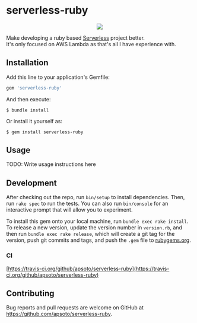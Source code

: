 # serverless-ruby

<p align="center">
    <a href="https://travis-ci.org/apsoto/serverless-ruby.svg?branch=develop" alt="Build Status">
        <img src="https://travis-ci.org/apsoto/serverless-ruby.svg?branch=develop" />
    </a>
</p>

Make developing a ruby based [Serverless](https://www.serverless.com/) project better.  
It's only focused on AWS Lambda as that's all I have experience with.

## Installation

Add this line to your application's Gemfile:

```ruby
gem 'serverless-ruby'
```

And then execute:

    $ bundle install

Or install it yourself as:

    $ gem install serverless-ruby

## Usage

TODO: Write usage instructions here

## Development

After checking out the repo, run `bin/setup` to install dependencies. Then, run `rake spec` to run the tests. You can also run `bin/console` for an interactive prompt that will allow you to experiment.

To install this gem onto your local machine, run `bundle exec rake install`. To release a new version, update the version number in `version.rb`, and then run `bundle exec rake release`, which will create a git tag for the version, push git commits and tags, and push the `.gem` file to [rubygems.org](https://rubygems.org).

### CI

[https://travis-ci.org/github/apsoto/serverless-ruby](https://travis-ci.org/github/apsoto/serverless-ruby)

## Contributing

Bug reports and pull requests are welcome on GitHub at https://github.com/apsoto/serverless-ruby.

